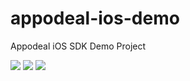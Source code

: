 # appodeal-ios-demo
Appodeal iOS SDK Demo Project

[![](https://img.shields.io/badge/docs-ObjectiveC-green.svg)](https://www.appodeal.com/sdk/documentation?framework=20&full=1&integration=1&platform=4)
[![](https://img.shields.io/badge/docs-Swift-grey.svg)](https://www.appodeal.com/sdk/documentation?framework=21&full=1&integration=1&platform=4)
[![](https://img.shields.io/badge/download-SDK-red.svg)](https://bit.ly/ios-SDK-2)

